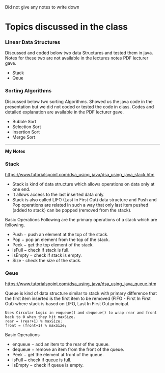 Did not give any notes to write down

# Topics discussed in the class

### Linear Data Structures
Discussed and coded below two data Structures and tested them in java. Notes for these two are not available in the lectures notes PDF lecturer gave.
- Stack
- Qeue

### Sorting Algorithms
Discussed below two sorting Algorithms. Showed us the java code in the presentation but we did not coded or tested the code in class. Codes and detailed explanation are available in the PDF lecturer gave.
- Bubble Sort
- Selection Sort
- Insertion Sort
- Merge Sort

---

**My Notes**

### Stack
https://www.tutorialspoint.com/dsa_using_java/dsa_using_java_stack.htm

- Stack is kind of data structure which allows operations on data only at one end.
- It allows access to the last inserted data only.
- Stack is also called LIFO (Last In First Out) data structure and Push and Pop operations are related in such a way that only last item pushed (added to stack) can be popped (removed from the stack).

Basic Operations
Following are the primary operations of a stack which are following.
- Push − push an element at the top of the stack.
- Pop − pop an element from the top of the stack.
- Peek − get the top element of the stack.
- isFull − check if stack is full.
- isEmpty − check if stack is empty.
- Size - check the size of the stack.

### Qeue
https://www.tutorialspoint.com/dsa_using_java/dsa_using_java_queue.htm

Queue is kind of data structure similar to stack with primary difference that the first item inserted is the first item to be removed (FIFO - First In First Out) where stack is based on LIFO, Last In First Out principal.

```
Uses Circular Logic in enqueue() and dequeue() to wrap rear and front back to 0 when they hit maxSize.
rear = (rear+1) % maxSize;
front = (front+1) % maxSize;
```

Basic Operations

- enqueue − add an item to the rear of the queue.
- dequeue − remove an item from the front of the queue.
- Peek − get the element at front of the queue.
- isFull − check if queue is full.
- isEmpty − check if queue is empty.
